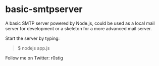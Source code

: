 basic-smtpserver
================

A basic SMTP server powered by Node.js, could be used as a local mail server for development or a skeleton for a more advanced mail server.

Start the server by typing:
> $ nodejs app.js

Follow me on Twitter: r0stig
